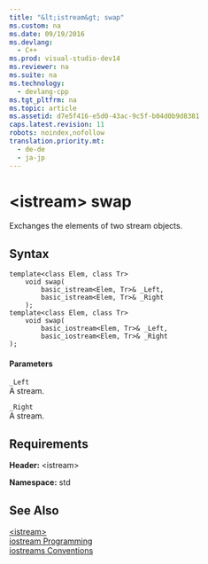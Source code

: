 ```yaml
---
title: "&lt;istream&gt; swap"
ms.custom: na
ms.date: 09/19/2016
ms.devlang: 
  - C++
ms.prod: visual-studio-dev14
ms.reviewer: na
ms.suite: na
ms.technology: 
  - devlang-cpp
ms.tgt_pltfrm: na
ms.topic: article
ms.assetid: d7e5f416-e5d0-43ac-9c5f-b04d0b9d8381
caps.latest.revision: 11
robots: noindex,nofollow
translation.priority.mt: 
  - de-de
  - ja-jp
---
```

# &lt;istream&gt; swap
Exchanges the elements of two stream objects.  
  
## Syntax  
  
```  
template<class Elem, class Tr>  
    void swap(  
        basic_istream<Elem, Tr>& _Left,  
        basic_istream<Elem, Tr>& _Right  
    );  
template<class Elem, class Tr>  
    void swap(  
        basic_iostream<Elem, Tr>& _Left,  
        basic_iostream<Elem, Tr>& _Right  
);  
```  
  
#### Parameters  
 `_Left`  
 A stream.  
  
 `_Right`  
 A stream.  
  
## Requirements  
 **Header:** <istream\>  
  
 **Namespace:** std  
  
## See Also  
 [<istream\>](../vs140/-istream-.md)   
 [iostream Programming](../vs140/iostream-Programming.md)   
 [iostreams Conventions](../vs140/iostreams-Conventions.md)